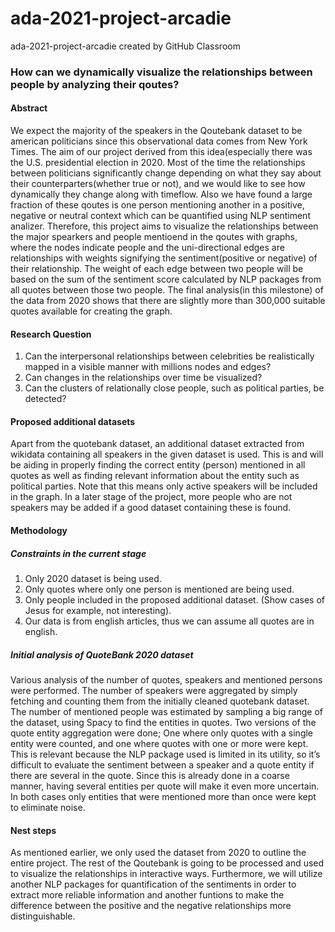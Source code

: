 # ada-2021-project-arcadie
ada-2021-project-arcadie created by GitHub Classroom


### How can we dynamically visualize the relationships between people by analyzing their qoutes?

#### Abstract

We expect the majority of the speakers in the Qoutebank dataset to be american politicians since this observational data comes from New York Times.
The aim of our project derived from this idea(especially there was the U.S. presidential election in 2020.
Most of the time the relationships between politicians significantly change depending on what they say about their counterparters(whether true or not),
and we would like to see how dynamically they change along with timeflow.
Also we have found a large fraction of these qoutes is one person mentioning another in a positive, negative or neutral context
which can be quantified using NLP sentiment analizer.
Therefore, this project aims to visualize the relationships between the major spearkers and people mentioend in the qoutes with graphs,
where the nodes indicate people and the uni-directional edges are relationships with weights signifying the sentiment(positive or negative) of their relationship.
The weight of each edge between two people will be based on the sum of the sentiment score calculated by NLP packages from all quotes between those two people.
The final analysis(in this milestone) of the data from 2020 shows that there are slightly more than 300,000 suitable quotes available for creating the graph.

#### Research Question

1. Can the interpersonal relationships between celebrities be realistically mapped in a visible manner with millions nodes and edges?
2. Can changes in the relationships over time be visualized?
3. Can the clusters of relationally close people, such as political parties, be detected?

#### Proposed additional datasets

Apart from the quotebank dataset, an additional dataset extracted from wikidata containing all speakers in the given dataset is used.
This is and will be aiding in properly finding the correct entity (person) mentioned in all quotes as well as finding relevant information about the entity such as political parties.
Note that this means only active speakers will be included in the graph.
In a later stage of the project, more people who are not speakers may be added if a good dataset containing these is found.

#### Methodology

##### Constraints in the current stage
1. Only 2020 dataset is being used.
2. Only quotes where only one person is mentioned are being used.
3. Only people included in the proposed additional dataset. (Show cases of Jesus for example, not interesting).
4. Our data is from english articles, thus we can assume all quotes are in english.

##### Initial analysis of QuoteBank 2020 dataset
Various analysis of the number of quotes, speakers and mentioned persons were performed.
The number of speakers were aggregated by simply fetching and counting them from the initially cleaned quotebank dataset.
The number of mentioned people was estimated by sampling a big range of the dataset, using Spacy to find the entities in quotes.
Two versions of the quote entity aggregation were done;
One where only quotes with a single entity were counted, and one where quotes with one or more were kept.
This is relevant because the NLP package used is limited in its utility,
so it’s difficult to evaluate the sentiment between a speaker and a quote entity if there are several in the quote.
Since this is already done in a coarse manner, having several entities per quote will make it even more uncertain.
In both cases only entities that were mentioned more than once were kept to eliminate noise.


#### Nest steps

As mentioned earlier, we only used the dataset from 2020 to outline the entire project.
The rest of the Qoutebank is going to be processed and used to visualize the relationships in interactive ways.
Furthermore, we will utilize another NLP packages for quantification of the sentiments in order to extract more reliable information
and another funtions to make the difference between the positive and the negative relationships more distinguishable.
